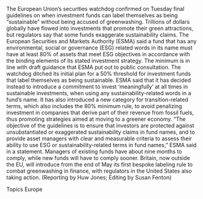 The European Union’s securities watchdog confirmed on Tuesday final guidelines on when investment funds can label themselves as being “sustainable” without being accused of greenwashing.
Trillions of dollars globally have flowed into investments that promote their green attractions, but regulators say that some funds exaggerate sustainability claims.
The European Securities and Markets Authority (ESMA) said a fund that has any environmental, social or governance (ESG) related words in its name must have at least 80% of assets that meet ESG objectives in accordance with the binding elements of its stated investment strategy.
The minimum is in line with draft guidance that ESMA put out to public consultation.
The watchdog ditched its initial plan for a 50% threshold for investment funds that label themselves as being sustainable.
ESMA said that it has decided instead to introduce a commitment to invest ‘meaningfully’ at all times in sustainable investments, when using any sustainability-related words in a fund’s name.
It has also introduced a new category for transition-related terms, which also includes the 80% minimum rule, to avoid penalizing investment in companies that derive part of their revenue from fossil fuels, thus promoting strategies aimed at moving to a greener economy.
“The objective of the guidelines is to ensure that investors are protected against unsubstantiated or exaggerated sustainability claims in fund names, and to provide asset managers with clear and measurable criteria to assess their ability to use ESG or sustainability-related terms in fund names,” ESMA said in a statement.
Managers of existing funds have about nine months to comply, while new funds will have to comply sooner.
Britain, now outside the EU, will introduce from the end of May its first bespoke labeling rule to combat greenwashing in finance, with regulators in the United States also taking action.
(Reporting by Huw Jones; Editing by Susan Fenton)

Topics
Europe
